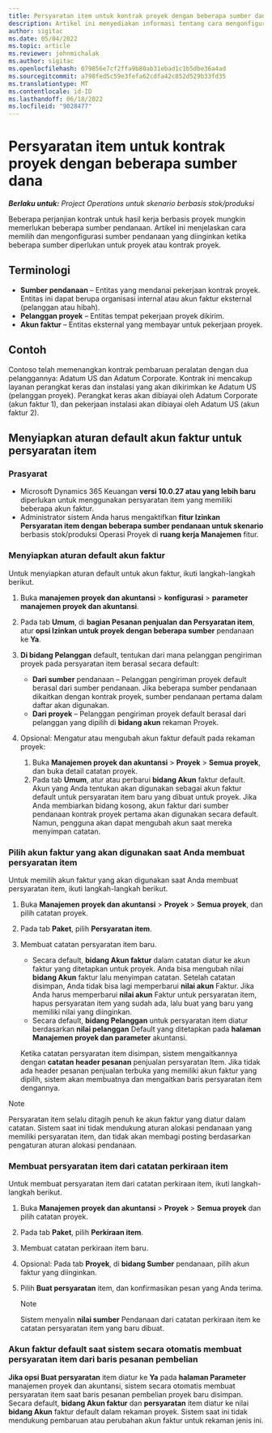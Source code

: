 ```yaml
---
title: Persyaratan item untuk kontrak proyek dengan beberapa sumber dana
description: Artikel ini menyediakan informasi tentang cara mengonfigurasi dan menggunakan persyaratan item dengan beberapa sumber pendanaan.
author: sigitac
ms.date: 05/04/2022
ms.topic: article
ms.reviewer: johnmichalak
ms.author: sigitac
ms.openlocfilehash: 079856e7cf2ffa9b80ab31ebad1c1b5dbe36a4ad
ms.sourcegitcommit: a798fed5c59e3fefa62cdfa42c852d529b33fd35
ms.translationtype: MT
ms.contentlocale: id-ID
ms.lasthandoff: 06/18/2022
ms.locfileid: "9028477"
---
```

# <a name="item-requirements-for-project-contracts-with-multiple-funding-sources"></a>Persyaratan item untuk kontrak proyek dengan beberapa sumber dana

_**Berlaku untuk:** Project Operations untuk skenario berbasis stok/produksi_

Beberapa perjanjian kontrak untuk hasil kerja berbasis proyek mungkin memerlukan beberapa sumber pendanaan. Artikel ini menjelaskan cara memilih dan mengonfigurasi sumber pendanaan yang diinginkan ketika beberapa sumber diperlukan untuk proyek atau kontrak proyek.

## <a name="terminology"></a>Terminologi

- **Sumber pendanaan** – Entitas yang mendanai pekerjaan kontrak proyek. Entitas ini dapat berupa organisasi internal atau akun faktur eksternal (pelanggan atau hibah).
- **Pelanggan proyek** – Entitas tempat pekerjaan proyek dikirim.
- **Akun faktur** – Entitas eksternal yang membayar untuk pekerjaan proyek.

## <a name="example"></a>Contoh

Contoso telah memenangkan kontrak pembaruan peralatan dengan dua pelanggannya: Adatum US dan Adatum Corporate. Kontrak ini mencakup layanan perangkat keras dan instalasi yang akan dikirimkan ke Adatum US (pelanggan proyek). Perangkat keras akan dibiayai oleh Adatum Corporate (akun faktur 1), dan pekerjaan instalasi akan dibiayai oleh Adatum US (akun faktur 2).

## <a name="set-up-invoice-account-defaulting-rules-for-item-requirements"></a>Menyiapkan aturan default akun faktur untuk persyaratan item

### <a name="prerequisites"></a>Prasyarat

- Microsoft Dynamics 365 Keuangan **versi 10.0.27 atau yang lebih baru** diperlukan untuk menggunakan persyaratan item yang memiliki beberapa akun faktur.
- Administrator sistem Anda harus mengaktifkan **fitur Izinkan Persyaratan item dengan beberapa sumber pendanaan untuk skenario** berbasis stok/produksi Operasi Proyek di **ruang kerja Manajemen** fitur.

### <a name="set-up-the-invoice-account-defaulting-rules"></a>Menyiapkan aturan default akun faktur

Untuk menyiapkan aturan default untuk akun faktur, ikuti langkah-langkah berikut.

1. Buka **manajemen proyek dan akuntansi** \> **konfigurasi** \> **parameter manajemen proyek dan akuntansi**.
1. Pada tab **Umum**, di **bagian Pesanan penjualan dan Persyaratan item**, atur **opsi Izinkan untuk proyek dengan beberapa sumber** pendanaan ke **Ya**.
1. **Di bidang Pelanggan** default, tentukan dari mana pelanggan pengiriman proyek pada persyaratan item berasal secara default:

    - **Dari sumber** pendanaan – Pelanggan pengiriman proyek default berasal dari sumber pendanaan. Jika beberapa sumber pendanaan dikaitkan dengan kontrak proyek, sumber pendanaan pertama dalam daftar akan digunakan.
    - **Dari proyek** – Pelanggan pengiriman proyek default berasal dari pelanggan yang dipilih di **bidang akun** rekaman Proyek.

1. Opsional: Mengatur atau mengubah akun faktur default pada rekaman proyek:

    1. Buka **Manajemen proyek dan akuntansi** \> **Proyek** \> **Semua proyek**, dan buka detail catatan proyek.
    2. Pada tab **Umum**, atur atau perbarui **bidang Akun** faktur default. Akun yang Anda tentukan akan digunakan sebagai akun faktur default untuk persyaratan item baru yang dibuat untuk proyek. Jika Anda membiarkan bidang kosong, akun faktur dari sumber pendanaan kontrak proyek pertama akan digunakan secara default. Namun, pengguna akan dapat mengubah akun saat mereka menyimpan catatan.

### <a name="select-the-invoice-account-to-use-when-you-create-an-item-requirement"></a>Pilih akun faktur yang akan digunakan saat Anda membuat persyaratan item

Untuk memilih akun faktur yang akan digunakan saat Anda membuat persyaratan item, ikuti langkah-langkah berikut.

1. Buka **Manajemen proyek dan akuntansi** \> **Proyek** \> **Semua proyek**, dan pilih catatan proyek.
1. Pada tab **Paket**, pilih **Persyaratan item**.
1. Membuat catatan persyaratan item baru.

    - Secara default, **bidang Akun faktur** dalam catatan diatur ke akun faktur yang ditetapkan untuk proyek. Anda bisa mengubah nilai **bidang Akun** faktur lalu menyimpan catatan. Setelah catatan disimpan, Anda tidak bisa lagi memperbarui **nilai akun** Faktur. Jika Anda harus memperbarui **nilai akun** Faktur untuk persyaratan item, hapus persyaratan item yang sudah ada, lalu buat yang baru yang memiliki nilai yang diinginkan.
    - Secara default, **bidang Pelanggan** untuk persyaratan item diatur berdasarkan **nilai pelanggan** Default yang ditetapkan pada **halaman Manajemen proyek dan parameter** akuntansi.

    Ketika catatan persyaratan item disimpan, sistem mengaitkannya dengan **catatan header pesanan** penjualan persyaratan Item. Jika tidak ada header pesanan penjualan terbuka yang memiliki akun faktur yang dipilih, sistem akan membuatnya dan mengaitkan baris persyaratan item dengannya.

> [!NOTE]
> Persyaratan item selalu ditagih penuh ke akun faktur yang diatur dalam catatan. Sistem saat ini tidak mendukung aturan alokasi pendanaan yang memiliki persyaratan item, dan tidak akan membagi posting berdasarkan pengaturan aturan alokasi pendanaan.

### <a name="create-an-item-requirement-from-an-item-forecast-record"></a>Membuat persyaratan item dari catatan perkiraan item

Untuk membuat persyaratan item dari catatan perkiraan item, ikuti langkah-langkah berikut.

1. Buka **Manajemen proyek dan akuntansi** \> **Proyek** \> **Semua proyek** dan pilih catatan proyek.
1. Pada tab **Paket**, pilih **Perkiraan item**.
1. Membuat catatan perkiraan item baru.
1. Opsional: Pada tab **Proyek**, di **bidang Sumber** pendanaan, pilih akun faktur yang diinginkan.
1. Pilih **Buat persyaratan** item, dan konfirmasikan pesan yang Anda terima.

    > [!NOTE]
    > Sistem menyalin **nilai sumber** Pendanaan dari catatan perkiraan item ke catatan persyaratan item yang baru dibuat.

### <a name="default-invoice-account-when-the-system-automatically-creates-an-item-requirement-from-a-purchase-order-line"></a>Akun faktur default saat sistem secara otomatis membuat persyaratan item dari baris pesanan pembelian

**Jika opsi Buat persyaratan** item diatur ke **Ya** pada **halaman Parameter** manajemen proyek dan akuntansi, sistem secara otomatis membuat persyaratan item saat baris pesanan pembelian proyek baru disimpan. Secara default, **bidang Akun faktur** dan **persyaratan** item diatur ke nilai **bidang Akun** faktur default dalam rekaman proyek. Sistem saat ini tidak mendukung pembaruan atau perubahan akun faktur untuk rekaman jenis ini.
